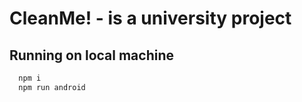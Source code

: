 # CleanMe! - is a university project

## Running on local machine

```javascript
  npm i
  npm run android
```

